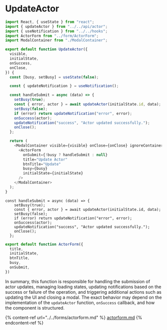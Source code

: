 # UpdateActor

```javascript
import React, { useState } from "react";
import { updateActor } from "../../api/actor";
import { useNotification } from "../../hooks";
import ActorForm from "../form/ActorForm";
import ModalContainer from "./ModalContainer";

export default function UpdateActor({
  visible,
  initialState,
  onSuccess,
  onClose,
}) {
  const [busy, setBusy] = useState(false);

  const { updateNotification } = useNotification();

  const handleSubmit = async (data) => {
    setBusy(true);
    const { error, actor } = await updateActor(initialState.id, data);
    setBusy(false);
    if (error) return updateNotification("error", error);
    onSuccess(actor);
    updateNotification("success", "Actor updated successfully.");
    onClose();
  };

  return (
    <ModalContainer visible={visible} onClose={onClose} ignoreContainer>
      <ActorForm
        onSubmit={!busy ? handleSubmit : null}
        title="Update Actor"
        btnTitle="Update"
        busy={busy}
        initialState={initialState}
      />
    </ModalContainer>
  );
}

```



```
const handleSubmit = async (data) => {
    setBusy(true);
    const { error, actor } = await updateActor(initialState.id, data);
    setBusy(false);
    if (error) return updateNotification("error", error);
    onSuccess(actor);
    updateNotification("success", "Actor updated successfully.");
    onClose();
  };
```

```javascript
export default function ActorForm({
  title,
  initialState,
  btnTitle,
  busy,
  onSubmit,
}) 
```

In summary, this function is responsible for handling the submission of actor updates, managing loading states, updating notifications based on the success or failure of the operation, and triggering additional actions such as updating the UI and closing a modal. The exact behavior may depend on the implementation of the `updateActor` function, `onSuccess` callback, and how the component is structured.

{% content-ref url="../../forms/actorform.md" %}
[actorform.md](../../forms/actorform.md)
{% endcontent-ref %}



